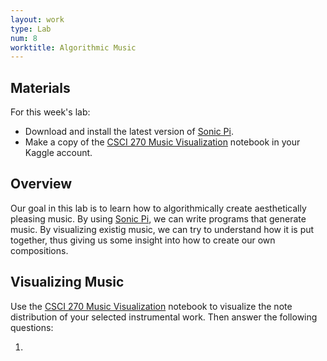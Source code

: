 ```yaml
---
layout: work
type: Lab
num: 8
worktitle: Algorithmic Music
---
```


## Materials

For this week's lab:

* Download and install the latest version of [Sonic Pi](https://sonic-pi.net).
* Make a copy of the [CSCI 270 Music Visualization](https://www.kaggle.com/gabrielferrer/csci-270-music-visualization) notebook in your Kaggle account.

## Overview

Our goal in this lab is to learn how to algorithmically create aesthetically pleasing music. By using 
[Sonic Pi](https://sonic-pi.net), we can write programs that generate music. By visualizing existig music, we can try to understand how it is put together,
thus giving us some insight into how to create our own compositions.

## Visualizing Music

Use the [CSCI 270 Music Visualization](https://www.kaggle.com/gabrielferrer/csci-270-music-visualization) notebook to visualize the note distribution of your selected instrumental work. Then answer the following questions:

1. 
